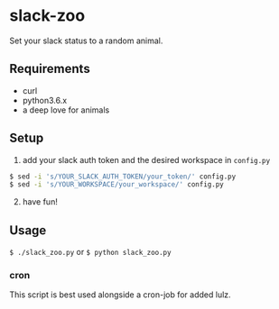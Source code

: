 # slack-zoo
Set your slack status to a random animal.

## Requirements
* curl
* python3.6.x
* a deep love for animals

## Setup
1. add your slack auth token and the desired workspace in `config.py`
```bash
$ sed -i 's/YOUR_SLACK_AUTH_TOKEN/your_token/' config.py
$ sed -i 's/YOUR_WORKSPACE/your_workspace/' config.py
```
2. have fun!

## Usage
`$ ./slack_zoo.py` or `$ python slack_zoo.py`

### cron
This script is best used alongside a cron-job for added lulz.
